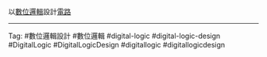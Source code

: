 以[數位邏輯](數位邏輯.md)設計[電路](電路.md)

---

Tag: #數位邏輯設計 #數位邏輯 #digital-logic #digital-logic-design #DigitalLogic #DigitalLogicDesign #digitallogic #digitallogicdesign 